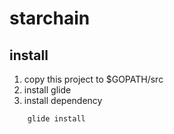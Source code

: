 # starchain

## install

1. copy this project to $GOPATH/src
2. install glide
3. install dependency
```
    glide install
```
